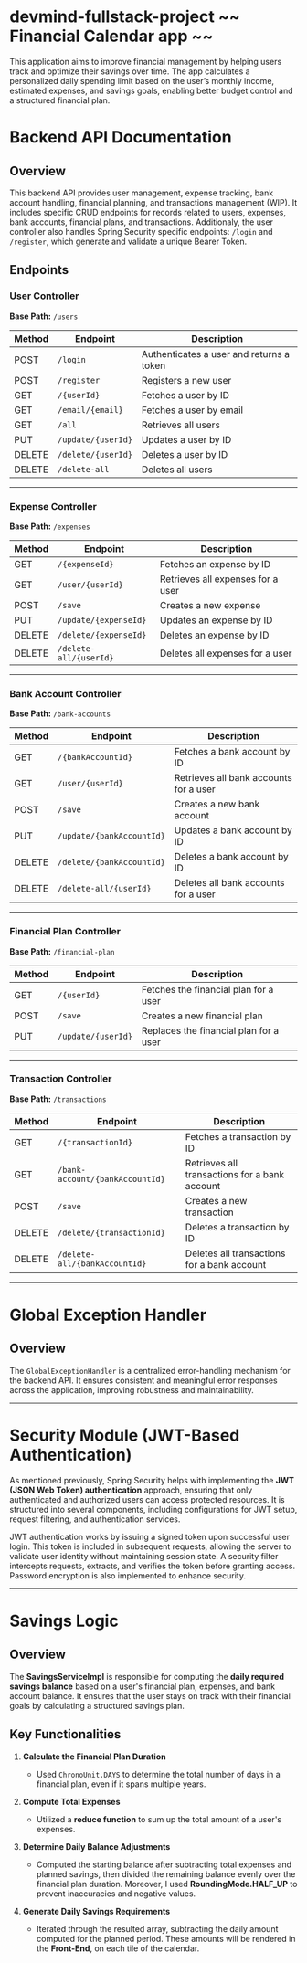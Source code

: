 # devmind-fullstack-project ~~ Financial Calendar app ~~
This application aims to improve financial management by helping users track and optimize their savings over time. The app calculates a personalized daily spending limit based on the user’s monthly income, estimated expenses, and savings goals, enabling better budget control and a structured financial plan.

# Backend API Documentation

## Overview
This backend API provides user management, expense tracking, bank account handling, financial planning, and transactions management (WIP). It includes specific CRUD endpoints for records related to users, expenses, bank accounts, financial plans, and transactions.
Additionaly, the user controller also handles Spring Security specific endpoints: `/login` and `/register`, which generate and validate a unique Bearer Token.

## Endpoints

### User Controller
**Base Path:** `/users`

| Method | Endpoint | Description |
|--------|---------|-------------|
| POST | `/login` | Authenticates a user and returns a token |
| POST | `/register` | Registers a new user |
| GET | `/{userId}` | Fetches a user by ID |
| GET | `/email/{email}` | Fetches a user by email |
| GET | `/all` | Retrieves all users |
| PUT | `/update/{userId}` | Updates a user by ID |
| DELETE | `/delete/{userId}` | Deletes a user by ID |
| DELETE | `/delete-all` | Deletes all users |

---

### Expense Controller
**Base Path:** `/expenses`

| Method | Endpoint | Description |
|--------|---------|-------------|
| GET | `/{expenseId}` | Fetches an expense by ID |
| GET | `/user/{userId}` | Retrieves all expenses for a user |
| POST | `/save` | Creates a new expense |
| PUT | `/update/{expenseId}` | Updates an expense by ID |
| DELETE | `/delete/{expenseId}` | Deletes an expense by ID |
| DELETE | `/delete-all/{userId}` | Deletes all expenses for a user |

---

### Bank Account Controller
**Base Path:** `/bank-accounts`

| Method | Endpoint | Description |
|--------|---------|-------------|
| GET | `/{bankAccountId}` | Fetches a bank account by ID |
| GET | `/user/{userId}` | Retrieves all bank accounts for a user |
| POST | `/save` | Creates a new bank account |
| PUT | `/update/{bankAccountId}` | Updates a bank account by ID |
| DELETE | `/delete/{bankAccountId}` | Deletes a bank account by ID |
| DELETE | `/delete-all/{userId}` | Deletes all bank accounts for a user |

---

### Financial Plan Controller
**Base Path:** `/financial-plan`

| Method | Endpoint | Description |
|--------|---------|-------------|
| GET | `/{userId}` | Fetches the financial plan for a user |
| POST | `/save` | Creates a new financial plan |
| PUT | `/update/{userId}` | Replaces the financial plan for a user |

---

### Transaction Controller
**Base Path:** `/transactions`

| Method | Endpoint | Description |
|--------|---------|-------------|
| GET | `/{transactionId}` | Fetches a transaction by ID |
| GET | `/bank-account/{bankAccountId}` | Retrieves all transactions for a bank account |
| POST | `/save` | Creates a new transaction |
| DELETE | `/delete/{transactionId}` | Deletes a transaction by ID |
| DELETE | `/delete-all/{bankAccountId}` | Deletes all transactions for a bank account |

---

# Global Exception Handler

## Overview
The `GlobalExceptionHandler` is a centralized error-handling mechanism for the backend API. It ensures consistent and meaningful error responses across the application, improving robustness and maintainability.

---

# Security Module (JWT-Based Authentication)

As mentioned previously, Spring Security helps with implementing the **JWT (JSON Web Token) authentication** approach, ensuring that only authenticated and authorized users can access protected resources. It is structured into several components, including configurations for JWT setup, request filtering, and authentication services.

JWT authentication works by issuing a signed token upon successful user login. This token is included in subsequent requests, allowing the server to validate user identity without maintaining session state. A security filter intercepts requests, extracts, and verifies the token before granting access. Password encryption is also implemented to enhance security.

---

# Savings Logic

## Overview
The **SavingsServiceImpl** is responsible for computing the **daily required savings balance** based on a user's financial plan, expenses, and bank account balance. It ensures that the user stays on track with their financial goals by calculating a structured savings plan.

## Key Functionalities

1. **Calculate the Financial Plan Duration**  
   - Used `ChronoUnit.DAYS` to determine the total number of days in a financial plan, even if it spans multiple years.

2. **Compute Total Expenses**  
   - Utilized a **reduce function** to sum up the total amount of a user's expenses.

3. **Determine Daily Balance Adjustments**  
   - Computed the starting balance after subtracting total expenses and planned savings, then divided the remaining balance evenly over the financial plan duration. Moreover, I used **RoundingMode.HALF_UP** to prevent inaccuracies and negative values.

4. **Generate Daily Savings Requirements**  
   - Iterated through the resulted array, subtracting the daily amount computed for the planned period. These amounts will be rendered in the **Front-End**, on each tile of the calendar.
